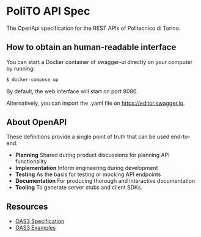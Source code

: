 # PoliTO API Spec
The OpenApi specification for the REST APIs of Politecnico di Torino.

## How to obtain an human-readable interface
You can start a Docker container of swagger-ui directly on your computer by running: 
```bash
$ docker-compose up
``` 
By default, the web interface will start on port 8080.

Alternatively, you can import the .yaml file on https://editor.swagger.io.

## About OpenAPI
These definitions provide a single point of truth that can be used end-to-end:

- **Planning** Shared during product discussions for planning API functionality
- **Implementation** Inform engineering during development
- **Testing** As the basis for testing or mocking API endpoints
- **Documentation** For producing thorough and interactive documentation
- **Tooling** To generate server stubs and client SDKs.

## Resources

- [OAS3 Specification](http://spec.openapis.org/oas/v3.0.3)
- [OAS3 Examples](https://github.com/OAI/OpenAPI-Specification/tree/master/examples/v3.0)
